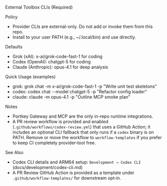 External Toolbox CLIs (Required)

Policy
- Provider CLIs are external-only. Do not add or invoke them from this repo.
- Install to your user PATH (e.g., ~/.local/bin) and use directly.

Defaults
- Grok (xAI): x-ai/grok-code-fast-1 for coding
- Codex (OpenAI): chatgpt-5 for coding
- Claude (Anthropic): opus-4.1 for deep analysis

Quick Usage (examples)
- grok: grok chat -m x-ai/grok-code-fast-1 -p "Write unit test skeletons"
- codex: codex chat --model chatgpt-5 -p "Refactor config loader"
- claude: claude -m opus-4.1 -p "Outline MCP smoke plan"

Notes
- Portkey Gateway and MCP are the only in-repo runtime integrations.
- A PR review workflow is provided and enabled (`.github/workflows/codex-review.yml`) that uses a GitHub Action; it includes an optional CLI fallback that only runs if a `codex` binary is on PATH. Remove or move the workflow to `workflow-templates` if you prefer to keep CI completely provider‑tool free.

See Also
- Codex CLI details and ARM64 setup: `Development → Codex CLI` (docs/development/codex-cli.md)
- A PR Review GitHub Action is provided as a template under `.github/workflow-templates/` for downstream opt‑in.
